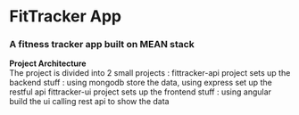 <h1>FitTracker App</h1>
<h3> A fitness tracker app built on MEAN stack </h3>

<b>Project Architecture </b><br/>
The project is divided into 2 small projects : 
fittracker-api project sets up the backend stuff : using mongodb store the data, using express set up the restful api 
fittracker-ui project sets up the frontend stuff : using angular build the ui calling rest api to show the data 

